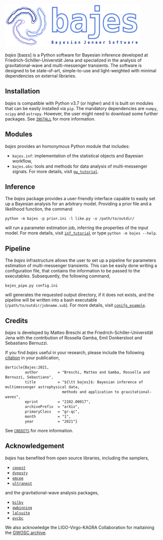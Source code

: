 <img src="docs/bajes.png" height=140>

*bajes* [baɪɛs] is a Python software for Bayesian inference developed at Friedrich-Schiller-Universtät Jena 
and specialized in the analysis of gravitational-wave and multi-messenger transients.
The software is designed to be state-of-art, simple-to-use and light-weighted 
with minimal dependencies on external libraries. 

## Installation

*bajes* is compatible with Python v3.7 (or higher)
and it is built on modules that can be easily installed via `pip`.
The mandatory dependencies are `numpy`, `scipy` and `astropy`.
However, the user might need to download some further packages.
See [`INSTALL`](INSTALL.md) for more information.

## Modules

*bajes* provides an homonymous Python module that includes:
* `bajes.inf`: implementation of the statistical objects and Bayesian workflow,
* `bajes.obs`: tools and methods for data analysis of multi-messenger signals.
For more details, visit [`gw_tutorial`](docs/gw_tutorial.ipynb).

## Inference

The *bajes* package  provides a user-friendly interface capable to easily set up a 
Bayesian analysis for an arbitrary model. Providing a prior file and a likelihood function, the command

    python -m bajes -p prior.ini -l like.py -o /path/to/outdir/
    
will run a parameter estimation job, inferring the properties of the input model.
For more details, visit [`inf_tutorial`](docs/inf_tutorial.ipynb) or type `python -m bajes --help`.

## Pipeline

The *bajes*  infrastructure allows the user to set up a pipeline for parameters 
estimation of multi-messenger transients. 
This can be easily done writing a configuration file,
that contains the information to be passed to the executables.
Subsequently,  the following command,

    bajes_pipe.py config.ini
    
will generates the requested output directory, if it does not exists, and 
the pipeline will be written into a bash executable (`/path/to/outdir/jobname.sub`). 
For more details, visit [`conifg_example`](docs/config_example.ini).

## Credits

*bajes* is developed by Matteo Breschi at the Friedrich-Schiller-Universität Jena with 
the contribution of Rossella Gamba, Emil Donkersloot and Sebastiano Bernuzzi.

If you find *bajes* useful in your research, please include the following [citation](https://arxiv.org/abs/2102.00017) in your publication,

    @article{Bajes:2021,
             author         = "Breschi, Matteo and Gamba, Rossella and Bernuzzi, Sebastiano",
             title          = "${\tt bajes}$: Bayesian inference of multimessenger astrophysical data, 
                              methods and application to gravitational-waves",
             eprint         = "2102.00017",
             archivePrefix  = "arXiv",
             primaryClass   = "gr-qc",
             month          = "1",
             year           = "2021"}
    
See [`CREDITS`](CREDITS.md) for more information.

## Acknowledgement

*bajes* has benefited from open source libraries, including the samplers,
* [`cpnest`](https://johnveitch.github.io/cpnest/)
* [`dynesty`](https://dynesty.readthedocs.io/)
* [`emcee`](https://emcee.readthedocs.io/)
* [`ultranest`](https://johannesbuchner.github.io/UltraNest/)

and the gravitational-wave analysis packages,
* [`bilby`](https://lscsoft.docs.ligo.org/bilby/)
* [`gwbinning`](https://bitbucket.org/dailiang8/gwbinning/)
* [`lalsuite`](https://lscsoft.docs.ligo.org/lalsuite/) 
* [`pycbc`](https://pycbc.org)

We also acknowledge the LIGO-Virgo-KAGRA Collaboration for maitaining the [GWOSC archive](https://www.gw-openscience.org).
